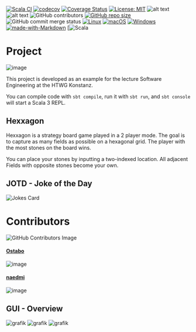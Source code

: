 [![Scala CI](https://github.com/naedmi/Hexxagon/actions/workflows/scala.yml/badge.svg)](https://github.com/naedmi/Hexxagon/actions/workflows/scala.yml) 
[![codecov](https://codecov.io/gh/naedmi/Hexxagon/branch/master/graph/badge.svg?token=1GU15EM8AA)](https://codecov.io/gh/naedmi/Hexxagon) 
[![Coverage Status](https://coveralls.io/repos/github/naedmi/Hexxagon/badge.svg?branch=master)](https://coveralls.io/github/naedmi/Hexxagon?branch=master)
[![License: MIT](https://img.shields.io/badge/License-MIT-yellow.svg)](https://opensource.org/licenses/MIT)
![alt text](https://img.shields.io/github/languages/top/naedmi/Hexxagon?color=magenta)
![alt text](https://img.shields.io/github/commit-activity/w/naedmi/Hexxagon)
![GitHub contributors](https://img.shields.io/github/contributors/naedmi/Hexxagon?color=green)
[![GitHub repo size](https://img.shields.io/github/repo-size/naedmi/Hexxagon)](https://www.youtube.com/watch?v=dQw4w9WgXcQ)
![GitHub commit merge status](https://img.shields.io/github/commit-status/naedmi/Hexxagon/master/c8757cf)
[![Linux](https://svgshare.com/i/Zhy.svg)](https://www.youtube.com/watch?v=dQw4w9WgXcQ)
[![macOS](https://svgshare.com/i/ZjP.svg)](https://www.youtube.com/watch?v=dQw4w9WgXcQ)
[![Windows](https://svgshare.com/i/ZhY.svg)](https://www.youtube.com/watch?v=dQw4w9WgXcQ)
[![made-with-Markdown](https://img.shields.io/badge/Made%20with-Markdown-1f425f.svg)](http://commonmark.org)
[![Scala](https://img.shields.io/badge/Scala-DC322F?style=for-the-badge&logo=scala&logoColor=white)

# Project

![image](http://ForTheBadge.com/images/badges/built-with-swag.svg)

This project is developed as an example for the lecture Software Engineering at the HTWG Konstanz. 

You can compile code with `sbt compile`, run it with `sbt run`, and `sbt console` will start a Scala 3 REPL.

## Hexxagon

Hexxagon is a strategy board game played in a 2 player mode. The goal is to capture as many fields as possible on a hexagonal grid. The player with the most stones on the board wins.

You can place your stones by inputting a two-indexed location. All adjacent Fields with opposite stones become your own.

## JOTD - Joke of the Day
![Jokes Card](https://readme-jokes.vercel.app/api)
# Contributors

![GitHub Contributors Image](https://contrib.rocks/image?repo=naedmi/Hexxagon)

#### [Ostabo](https://github.com/Ostabo)
![image](https://github-readme-streak-stats.herokuapp.com/?user=ostabo)

#### [naedmi](https://github.com/naedmi)
![image](https://github-readme-streak-stats.herokuapp.com/?user=naedmi)

## GUI - Overview
![grafik](https://user-images.githubusercontent.com/34040518/145568350-a6b652d0-cc23-46a6-b5c3-1ecc1d98556a.png)
![grafik](https://user-images.githubusercontent.com/34040518/147228936-72d1362f-46bd-4367-8f57-4067dd7dd758.png)
![grafik](https://user-images.githubusercontent.com/34040518/147615216-5e6b8078-cf84-41f2-9e3b-ac4b67ec902b.png)

